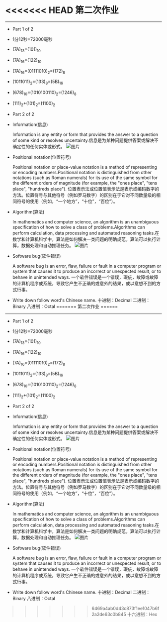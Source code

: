 <<<<<<< HEAD
第二次作业
======
---
* Part 1 of 2
* 1分12秒=72000毫秒
* (7A)<sub>13</sub>=(101)<sub>10</sub>
* (7A)<sub>16</sub>=(122)<sub>10</sub>
* (7A)<sub>16</sub>=(01111010)<sub>2</sub>=(172)<sub>8</sub>
* (1011011)<sub>2</sub>=(133)<sub>8</sub>=(5B)<sub>16</sub>
* (678)<sub>10</sub>=(1010100110)<sub>2</sub>=(1246)<sub>8</sub>
* (111)<sub>2</sub>+(101)<sub>2</sub>=(1100)<sub>2</sub>

* Part 2 of 2
* Information(信息)
  
  Information is any entity or form that provides the answer to a question of some kind or resolves uncertainty.信息是为某种问题提供答案或解决不确定性的任何实体或形式。
![图片](http://www.logozj.com/uploads/allimg/091011/094JT193-0.jpg)

* Positional notation(位置符号)

  Positional notation or place-value notation is a method of representing or encoding numbers.Positional notation is distinguished from other notations (such as Roman numerals) for its use of the same symbol for the different orders of magnitude (for example, the "ones place", "tens place", "hundreds place"). 位置表示法或位置值表示法是表示或编码数字的方法。位置符号与其他符号（例如罗马数字）的区别在于它对不同数量级的相同符号的使用（例如，“一个地方”，“十位”，“百位”）。

* Algorithm(算法)
  
  In mathematics and computer science, an algorithm is an unambiguous specification of how to solve a class of problems.Algorithms can perform calculation, data processing and automated reasoning tasks.在数学和计算机科学中，算法是如何解决一类问题的明确规范。算法可以执行计算，数据处理和自动推理任务。 
![图片](http://jbcdn2.b0.upaiyun.com/2014/10/9184208f96827c412ab7d3570590ef76.jpg)

* Software bug(软件错误)
  
  A software bug is an error, flaw, failure or fault in a computer program or system that causes it to produce an incorrect or unexpected result, or to behave in unintended ways. 一个软件错误是一个错误，瑕疵，故障或故障的计算机程序或系统，导致它产生不正确的或意外的结果，或以意想不到的方式行事。

* Write down follow word's Chinese name.
十进制：Decimal
二进制：Binary
八进制：Octal
=======
第二次作业
======
---
* Part 1 of 2
* 1分12秒=72000毫秒
* (7A)<sub>13</sub>=(101)<sub>10</sub>
* (7A)<sub>16</sub>=(122)<sub>10</sub>
* (7A)<sub>16</sub>=(01111010)<sub>2</sub>=(172)<sub>8</sub>
* (1011011)<sub>2</sub>=(133)<sub>8</sub>=(5B)<sub>16</sub>
* (678)<sub>10</sub>=(1010100110)<sub>2</sub>=(1246)<sub>8</sub>
* (111)<sub>2</sub>+(101)<sub>2</sub>=(1100)<sub>2</sub>

* Part 2 of 2
* Information(信息)
  
  Information is any entity or form that provides the answer to a question of some kind or resolves uncertainty.信息是为某种问题提供答案或解决不确定性的任何实体或形式。
![图片](http://www.logozj.com/uploads/allimg/091011/094JT193-0.jpg)

* Positional notation(位置符号)

  Positional notation or place-value notation is a method of representing or encoding numbers.Positional notation is distinguished from other notations (such as Roman numerals) for its use of the same symbol for the different orders of magnitude (for example, the "ones place", "tens place", "hundreds place"). 位置表示法或位置值表示法是表示或编码数字的方法。位置符号与其他符号（例如罗马数字）的区别在于它对不同数量级的相同符号的使用（例如，“一个地方”，“十位”，“百位”）。

* Algorithm(算法)
  
  In mathematics and computer science, an algorithm is an unambiguous specification of how to solve a class of problems.Algorithms can perform calculation, data processing and automated reasoning tasks.在数学和计算机科学中，算法是如何解决一类问题的明确规范。算法可以执行计算，数据处理和自动推理任务。 
![图片](http://jbcdn2.b0.upaiyun.com/2014/10/9184208f96827c412ab7d3570590ef76.jpg)

* Software bug(软件错误)
  
  A software bug is an error, flaw, failure or fault in a computer program or system that causes it to produce an incorrect or unexpected result, or to behave in unintended ways. 一个软件错误是一个错误，瑕疵，故障或故障的计算机程序或系统，导致它产生不正确的或意外的结果，或以意想不到的方式行事。

* Write down follow word's Chinese name.
十进制：Decimal
二进制：Binary
八进制：Octal
>>>>>>> 6469a4ab0d43c873f1ee1047b6f2a2de63c0b845
十六进制：Hex